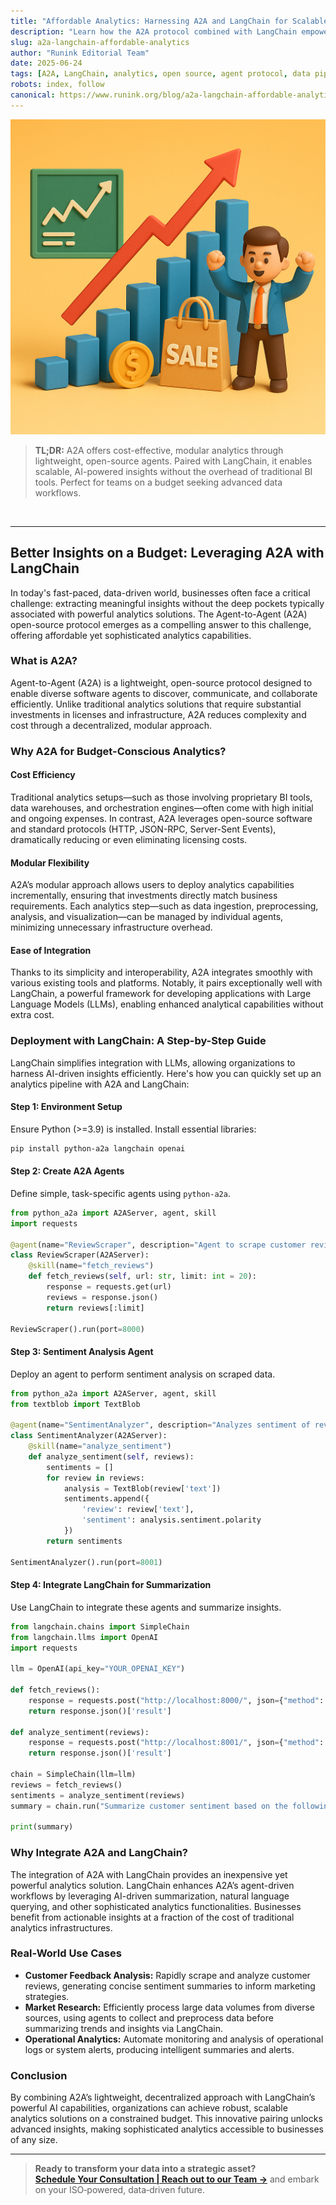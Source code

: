 ```yaml
---
title: "Affordable Analytics: Harnessing A2A and LangChain for Scalable Insights"
description: "Learn how the A2A protocol combined with LangChain empowers teams to build modular, intelligent analytics workflows—without the high costs of traditional platforms."
slug: a2a-langchain-affordable-analytics
author: "Runink Editorial Team"
date: 2025-06-24
tags: [A2A, LangChain, analytics, open source, agent protocol, data pipelines, low-cost analytics, modular AI, task orchestration, sentiment analysis, open standards]
robots: index, follow
canonical: https://www.runink.org/blog/a2a-langchain-affordable-analytics
---
```


![](/images/blog/a2a-langchain-affordable-analytics.png)

> **TL;DR:**
> A2A offers cost-effective, modular analytics through lightweight, open-source agents. Paired with LangChain, it enables scalable, AI-powered insights without the overhead of traditional BI tools. Perfect for teams on a budget seeking advanced data workflows.

<br>

---

## Better Insights on a Budget: Leveraging A2A with LangChain

In today's fast-paced, data-driven world, businesses often face a critical challenge: extracting meaningful insights without the deep pockets typically associated with powerful analytics solutions. The Agent-to-Agent (A2A) open-source protocol emerges as a compelling answer to this challenge, offering affordable yet sophisticated analytics capabilities.

### What is A2A?

Agent-to-Agent (A2A) is a lightweight, open-source protocol designed to enable diverse software agents to discover, communicate, and collaborate efficiently. Unlike traditional analytics solutions that require substantial investments in licenses and infrastructure, A2A reduces complexity and cost through a decentralized, modular approach.

### Why A2A for Budget-Conscious Analytics?

#### Cost Efficiency

Traditional analytics setups—such as those involving proprietary BI tools, data warehouses, and orchestration engines—often come with high initial and ongoing expenses. In contrast, A2A leverages open-source software and standard protocols (HTTP, JSON-RPC, Server-Sent Events), dramatically reducing or even eliminating licensing costs.

#### Modular Flexibility

A2A’s modular approach allows users to deploy analytics capabilities incrementally, ensuring that investments directly match business requirements. Each analytics step—such as data ingestion, preprocessing, analysis, and visualization—can be managed by individual agents, minimizing unnecessary infrastructure overhead.

#### Ease of Integration

Thanks to its simplicity and interoperability, A2A integrates smoothly with various existing tools and platforms. Notably, it pairs exceptionally well with LangChain, a powerful framework for developing applications with Large Language Models (LLMs), enabling enhanced analytical capabilities without extra cost.

### Deployment with LangChain: A Step-by-Step Guide

LangChain simplifies integration with LLMs, allowing organizations to harness AI-driven insights efficiently. Here's how you can quickly set up an analytics pipeline with A2A and LangChain:

#### Step 1: Environment Setup

Ensure Python (>=3.9) is installed. Install essential libraries:

```bash
pip install python-a2a langchain openai
```

#### Step 2: Create A2A Agents

Define simple, task-specific agents using `python-a2a`.

```python
from python_a2a import A2AServer, agent, skill
import requests

@agent(name="ReviewScraper", description="Agent to scrape customer reviews")
class ReviewScraper(A2AServer):
    @skill(name="fetch_reviews")
    def fetch_reviews(self, url: str, limit: int = 20):
        response = requests.get(url)
        reviews = response.json()
        return reviews[:limit]

ReviewScraper().run(port=8000)
```

#### Step 3: Sentiment Analysis Agent

Deploy an agent to perform sentiment analysis on scraped data.

```python
from python_a2a import A2AServer, agent, skill
from textblob import TextBlob

@agent(name="SentimentAnalyzer", description="Analyzes sentiment of reviews")
class SentimentAnalyzer(A2AServer):
    @skill(name="analyze_sentiment")
    def analyze_sentiment(self, reviews):
        sentiments = []
        for review in reviews:
            analysis = TextBlob(review['text'])
            sentiments.append({
                'review': review['text'],
                'sentiment': analysis.sentiment.polarity
            })
        return sentiments

SentimentAnalyzer().run(port=8001)
```

#### Step 4: Integrate LangChain for Summarization

Use LangChain to integrate these agents and summarize insights.

```python
from langchain.chains import SimpleChain
from langchain.llms import OpenAI
import requests

llm = OpenAI(api_key="YOUR_OPENAI_KEY")

def fetch_reviews():
    response = requests.post("http://localhost:8000/", json={"method": "fetch_reviews", "params": {"url": "http://example.com/api/reviews"}})
    return response.json()['result']

def analyze_sentiment(reviews):
    response = requests.post("http://localhost:8001/", json={"method": "analyze_sentiment", "params": {"reviews": reviews}})
    return response.json()['result']

chain = SimpleChain(llm=llm)
reviews = fetch_reviews()
sentiments = analyze_sentiment(reviews)
summary = chain.run("Summarize customer sentiment based on the following data: {}".format(sentiments))

print(summary)
```

### Why Integrate A2A and LangChain?

The integration of A2A with LangChain provides an inexpensive yet powerful analytics solution. LangChain enhances A2A’s agent-driven workflows by leveraging AI-driven summarization, natural language querying, and other sophisticated analytics functionalities. Businesses benefit from actionable insights at a fraction of the cost of traditional analytics infrastructures.

### Real-World Use Cases

* **Customer Feedback Analysis:** Rapidly scrape and analyze customer reviews, generating concise sentiment summaries to inform marketing strategies.
* **Market Research:** Efficiently process large data volumes from diverse sources, using agents to collect and preprocess data before summarizing trends and insights via LangChain.
* **Operational Analytics:** Automate monitoring and analysis of operational logs or system alerts, producing intelligent summaries and alerts.

### Conclusion

By combining A2A’s lightweight, decentralized approach with LangChain’s powerful AI capabilities, organizations can achieve robust, scalable analytics solutions on a constrained budget. This innovative pairing unlocks advanced insights, making sophisticated analytics accessible to businesses of any size.

---

> **Ready to transform your data into a strategic asset?**  
> [**Schedule Your Consultation | Reach out to our Team →**](/contact) and embark on your ISO‑powered, data‑driven future.
